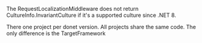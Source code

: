The RequestLocalizationMiddleware does not return CultureInfo.InvariantCulture if it's a supported culture since .NET 8.

There one project per donet version.
All projects share the same code.
The only difference is the TargetFramework
